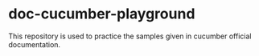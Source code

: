 # doc-cucumber-playground

This repository is used to practice the samples given in cucumber official documentation.
